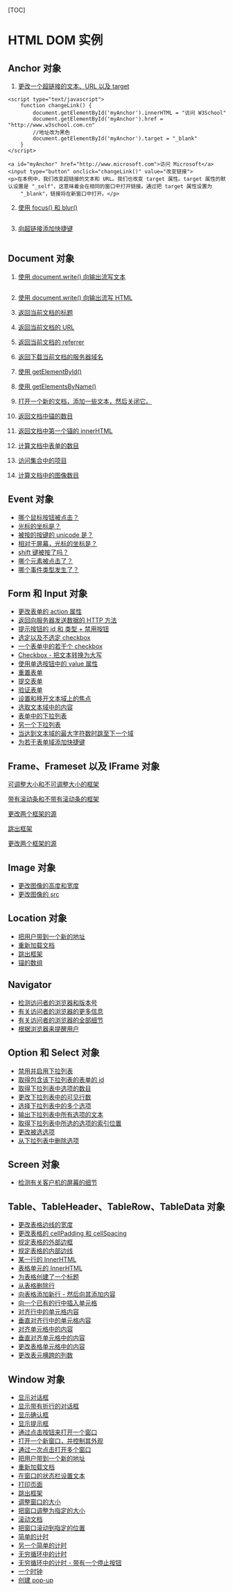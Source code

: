 [TOC]

# HTML DOM 实例

## Anchor 对象

1. [更改一个超链接的文本、URL 以及 target](http://www.w3school.com.cn/tiy/t.asp?f=hdom_anchor_href)
```
<script type="text/javascript">
    function changeLink() {
        document.getElementById('myAnchor').innerHTML = "访问 W3School"
        document.getElementById('myAnchor').href = "http://www.w3school.com.cn"
        //地址改为黑色
        document.getElementById('myAnchor').target = "_blank"
    }
</script>

<a id="myAnchor" href="http://www.microsoft.com">访问 Microsoft</a>
<input type="button" onclick="changeLink()" value="改变链接">
<p>在本例中，我们改变超链接的文本和 URL。我们也改变 target 属性。target 属性的默认设置是 "_self"，这意味着会在相同的窗口中打开链接。通过把 target 属性设置为
    "_blank"，链接将在新窗口中打开。</p>
```
2. [使用 focus() 和 blur()](http://www.w3school.com.cn/tiy/t.asp?f=hdom_anchor_focus_blur)
```

```
3. [向超链接添加快捷键](http://www.w3school.com.cn/tiy/t.asp?f=hdom_accesskey_anchor)
```

```

## Document 对象

1. [使用 document.write() 向输出流写文本](http://www.w3school.com.cn/tiy/t.asp?f=hdom_text)

   ```
   
   ```

2. [使用 document.write() 向输出流写 HTML](http://www.w3school.com.cn/tiy/t.asp?f=hdom_formattext)

3. [返回当前文档的标题](http://www.w3school.com.cn/tiy/t.asp?f=hdom_document_title)

4. [返回当前文档的 URL](http://www.w3school.com.cn/tiy/t.asp?f=hdom_document_url)

5. [返回当前文档的 referrer](http://www.w3school.com.cn/tiy/t.asp?f=hdom_document_referrer)

6. [返回下载当前文档的服务器域名](http://www.w3school.com.cn/tiy/t.asp?f=hdom_document_domain)

7. [使用 getElementById()](http://www.w3school.com.cn/tiy/t.asp?f=hdom_document_getbyid)

8. [使用 getElementsByName()](http://www.w3school.com.cn/tiy/t.asp?f=hdom_document_getbyname)

9. [打开一个新的文档，添加一些文本，然后关闭它。](http://www.w3school.com.cn/tiy/t.asp?f=hdom_document_open)

10. [返回文档中锚的数目](http://www.w3school.com.cn/tiy/t.asp?f=hdom_document_anchors)

11. [返回文档中第一个锚的 innerHTML](http://www.w3school.com.cn/tiy/t.asp?f=hdom_document_anchors2)

12. [计算文档中表单的数目](http://www.w3school.com.cn/tiy/t.asp?f=hdom_collection_length)

13. [访问集合中的项目](http://www.w3school.com.cn/tiy/t.asp?f=hdom_collection_item)

14. [计算文档中的图像数目](http://www.w3school.com.cn/tiy/t.asp?f=hdom_collection_imglength)

## Event 对象

- [哪个鼠标按钮被点击？](http://www.w3school.com.cn/tiy/t.asp?f=hdom_event_button)
- [光标的坐标是？](http://www.w3school.com.cn/tiy/t.asp?f=hdom_event_clientx)
- [被按的按键的 unicode 是？](http://www.w3school.com.cn/tiy/t.asp?f=hdom_event_keycode)
- [相对于屏幕，光标的坐标是？](http://www.w3school.com.cn/tiy/t.asp?f=hdom_event_screenxy)
- [shift 键被按了吗？](http://www.w3school.com.cn/tiy/t.asp?f=hdom_event_shiftkey)
- [哪个元素被点击了？](http://www.w3school.com.cn/tiy/t.asp?f=hdom_event_srcelement)
- [哪个事件类型发生了？](http://www.w3school.com.cn/tiy/t.asp?f=hdom_event_type)

## Form 和 Input 对象

- [更改表单的 action 属性](http://www.w3school.com.cn/tiy/t.asp?f=hdom_form_action)
- [返回向服务器发送数据的 HTTP 方法](http://www.w3school.com.cn/tiy/t.asp?f=hdom_form_method)
- [提示按钮的 id 和 类型 + 禁用按钮](http://www.w3school.com.cn/tiy/t.asp?f=hdom_pushbutton)
- [选定以及不选定 checkbox](http://www.w3school.com.cn/tiy/t.asp?f=hdom_input_checked)
- [一个表单中的若干个 checkbox](http://www.w3school.com.cn/tiy/t.asp?f=hdom_form_checkbox)
- [Checkbox - 把文本转换为大写](http://www.w3school.com.cn/tiy/t.asp?f=hdom_checkbox)
- [使用单选按钮中的 value 属性](http://www.w3school.com.cn/tiy/t.asp?f=hdom_form_radio)
- [重置表单](http://www.w3school.com.cn/tiy/t.asp?f=hdom_form_reset)
- [提交表单](http://www.w3school.com.cn/tiy/t.asp?f=hdom_form_submit)
- [验证表单](http://www.w3school.com.cn/tiy/t.asp?f=hdom_formvalidate)
- [设置和移开文本域上的焦点](http://www.w3school.com.cn/tiy/t.asp?f=hdom_text_focus_blur)
- [选取文本域中的内容](http://www.w3school.com.cn/tiy/t.asp?f=hdom_select2)
- [表单中的下拉列表](http://www.w3school.com.cn/tiy/t.asp?f=hdom_putdropdown)
- [另一个下拉列表](http://www.w3school.com.cn/tiy/t.asp?f=hdom_putmore)
- [当达到文本域的最大字符数时跳至下一个域](http://www.w3school.com.cn/tiy/t.asp?f=hdom_autonext)
- [为若干表单域添加快捷键](http://www.w3school.com.cn/tiy/t.asp?f=hdom_accesskey_form)

## Frame、Frameset 以及 IFrame 对象

[可调整大小和不可调整大小的框架](http://www.w3school.com.cn/tiy/t.asp?f=hdom_frame_noresize)

[带有滚动条和不带有滚动条的框架](http://www.w3school.com.cn/tiy/t.asp?f=hdom_frame_scrolling)

[更改两个框架的源](http://www.w3school.com.cn/tiy/t.asp?f=hdom_frame_src)

[跳出框架](http://www.w3school.com.cn/tiy/t.asp?f=hdom_breakout)

[更改两个框架的源](http://www.w3school.com.cn/tiy/t.asp?f=hdom_two_iframes)

## Image 对象

- [更改图像的高度和宽度](http://www.w3school.com.cn/tiy/t.asp?f=hdom_image_height)
- [更改图像的 src](http://www.w3school.com.cn/tiy/t.asp?f=hdom_image_src)

## Location 对象

- [把用户带到一个新的地址](http://www.w3school.com.cn/tiy/t.asp?f=hdom_location)
- [重新加载文档](http://www.w3school.com.cn/tiy/t.asp?f=hdom_reload)
- [跳出框架](http://www.w3school.com.cn/tiy/t.asp?f=hdom_breakout)
- [锚的数组](http://www.w3school.com.cn/tiy/t.asp?f=hdom_anchor1)

## Navigator

- [检测访问者的浏览器和版本号](http://www.w3school.com.cn/tiy/t.asp?f=hdom_browser)
- [有关访问者的浏览器的更多信息](http://www.w3school.com.cn/tiy/t.asp?f=hdom_browserdetails)
- [有关访问者的浏览器的全部细节](http://www.w3school.com.cn/tiy/t.asp?f=hdom_navigator)
- [根据浏览器来提醒用户](http://www.w3school.com.cn/tiy/t.asp?f=hdom_browser2)

## Option 和 Select 对象

- [禁用并启用下拉列表](http://www.w3school.com.cn/tiy/t.asp?f=hdom_select_disabled)
- [取得包含该下拉列表的表单的 id](http://www.w3school.com.cn/tiy/t.asp?f=hdom_select_form)
- [取得下拉列表中选项的数目](http://www.w3school.com.cn/tiy/t.asp?f=hdom_select_length)
- [更改下拉列表中的可见行数](http://www.w3school.com.cn/tiy/t.asp?f=hdom_select_size)
- [选择下拉列表中的多个选项](http://www.w3school.com.cn/tiy/t.asp?f=hdom_select_multiple)
- [输出下拉列表中所有选项的文本](http://www.w3school.com.cn/tiy/t.asp?f=hdom_select_options)
- [取得下拉列表中所选的选项的索引位置](http://www.w3school.com.cn/tiy/t.asp?f=hdom_option_index1)
- [更改被选选项](http://www.w3school.com.cn/tiy/t.asp?f=hdom_option_selected)
- [从下拉列表中删除选项](http://www.w3school.com.cn/tiy/t.asp?f=hdom_select_remove)

## Screen 对象

- [检测有关客户机的屏幕的细节](http://www.w3school.com.cn/tiy/t.asp?f=hdom_browsermonitor)

## Table、TableHeader、TableRow、TableData 对象

- [更改表格边线的宽度](http://www.w3school.com.cn/tiy/t.asp?f=hdom_table_border)
- [更改表格的 cellPadding 和 cellSpacing](http://www.w3school.com.cn/tiy/t.asp?f=hdom_table_paddspac)
- [规定表格的外部边框](http://www.w3school.com.cn/tiy/t.asp?f=hdom_table_frame)
- [规定表格的内部边线](http://www.w3school.com.cn/tiy/t.asp?f=hdom_table_rules)
- [某一行的 InnerHTML](http://www.w3school.com.cn/tiy/t.asp?f=hdom_table_rows)
- [表格单元的 InnerHTML](http://www.w3school.com.cn/tiy/t.asp?f=hdom_table_cells)
- [为表格创建了一个标题](http://www.w3school.com.cn/tiy/t.asp?f=hdom_table_createcaption)
- [从表格删除行](http://www.w3school.com.cn/tiy/t.asp?f=hdom_table_deleterow)
- [向表格添加新行 - 然后向其添加内容](http://www.w3school.com.cn/tiy/t.asp?f=hdom_table_insertrow)
- [向一个已有的行中插入单元格](http://www.w3school.com.cn/tiy/t.asp?f=hdom_tablerow_insertcell)
- [对齐行中的单元格内容](http://www.w3school.com.cn/tiy/t.asp?f=hdom_tablerow_align)
- [垂直对齐行中的单元格内容](http://www.w3school.com.cn/tiy/t.asp?f=hdom_tablerow_valign)
- [对齐单元格中的内容](http://www.w3school.com.cn/tiy/t.asp?f=hdom_tablecell_align)
- [垂直对齐单元格中的内容](http://www.w3school.com.cn/tiy/t.asp?f=hdom_tablecell_valign)
- [更改表格单元格中的内容](http://www.w3school.com.cn/tiy/t.asp?f=hdom_tablerow_cells)
- [更改表元横跨的列数](http://www.w3school.com.cn/tiy/t.asp?f=hdom_tablecell_colspan)

## Window 对象

- [显示对话框](http://www.w3school.com.cn/tiy/t.asp?f=hdom_alert)
- [显示带有折行的对话框](http://www.w3school.com.cn/tiy/t.asp?f=hdom_alert2)
- [显示确认框](http://www.w3school.com.cn/tiy/t.asp?f=hdom_confirm)
- [显示提示框](http://www.w3school.com.cn/tiy/t.asp?f=hdom_prompt)
- [通过点击按钮来打开一个窗口](http://www.w3school.com.cn/tiy/t.asp?f=hdom_openwindow)
- [打开一个新窗口，并控制其外观](http://www.w3school.com.cn/tiy/t.asp?f=hdom_openallwindow)
- [通过一次点击打开多个窗口](http://www.w3school.com.cn/tiy/t.asp?f=hdom_multiwindows)
- [把用户带到一个新的地址](http://www.w3school.com.cn/tiy/t.asp?f=hdom_location)
- [重新加载文档](http://www.w3school.com.cn/tiy/t.asp?f=hdom_reload)
- [在窗口的状态栏设置文本](http://www.w3school.com.cn/tiy/t.asp?f=hdom_statusbar)
- [打印页面](http://www.w3school.com.cn/tiy/t.asp?f=hdom_print)
- [跳出框架](http://www.w3school.com.cn/tiy/t.asp?f=hdom_breakout)
- [调整窗口的大小](http://www.w3school.com.cn/tiy/t.asp?f=hdom_window_resizeby)
- [把窗口调整为指定的大小](http://www.w3school.com.cn/tiy/t.asp?f=hdom_window_resizeto)
- [滚动文档](http://www.w3school.com.cn/tiy/t.asp?f=hdom_window_scrollby)
- [把窗口滚动到指定的位置](http://www.w3school.com.cn/tiy/t.asp?f=hdom_window_scrollto)
- [简单的计时](http://www.w3school.com.cn/tiy/t.asp?f=hdom_timing1)
- [另一个简单的计时](http://www.w3school.com.cn/tiy/t.asp?f=hdom_timing2)
- [无穷循环中的计时](http://www.w3school.com.cn/tiy/t.asp?f=hdom_timing_infinite)
- [无穷循环中的计时 - 带有一个停止按钮](http://www.w3school.com.cn/tiy/t.asp?f=hdom_timing_stop)
- [一个时钟](http://www.w3school.com.cn/tiy/t.asp?f=hdom_timing_clock)
- [创建 pop-up](http://www.w3school.com.cn/tiy/t.asp?f=hdom_window_popup)